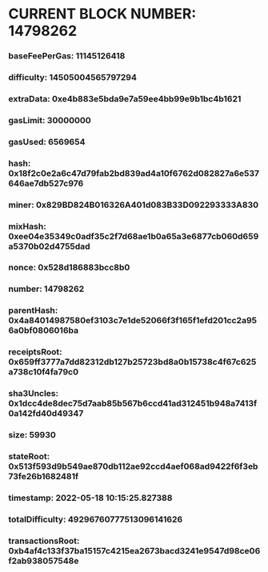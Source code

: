 # CURRENT BLOCK NUMBER: 14798262

### baseFeePerGas: 11145126418
### difficulty: 14505004565797294
### extraData: 0xe4b883e5bda9e7a59ee4bb99e9b1bc4b1621
### gasLimit: 30000000
### gasUsed: 6569654
### hash: 0x18f2c0e2a6c47d79fab2bd839ad4a10f6762d082827a6e537646ae7db527c976
### miner: 0x829BD824B016326A401d083B33D092293333A830
### mixHash: 0xee04e35349c0adf35c2f7d68ae1b0a65a3e6877cb060d659a5370b02d4755dad
### nonce: 0x528d186883bcc8b0
### number: 14798262
### parentHash: 0x4a84014987580ef3103c7e1de52066f3f165f1efd201cc2a956a0bf0806016ba
### receiptsRoot: 0x659ff3777a7dd82312db127b25723bd8a0b15738c4f67c625a738c10f4fa79c0
### sha3Uncles: 0x1dcc4de8dec75d7aab85b567b6ccd41ad312451b948a7413f0a142fd40d49347
### size: 59930
### stateRoot: 0x513f593d9b549ae870db112ae92ccd4aef068ad9422f6f3eb73fe26b1682481f
### timestamp: 2022-05-18 10:15:25.827388
### totalDifficulty: 49296760777513096141626
### transactionsRoot: 0xb4af4c133f37ba15157c4215ea2673bacd3241e9547d98ce06f2ab938057548e

